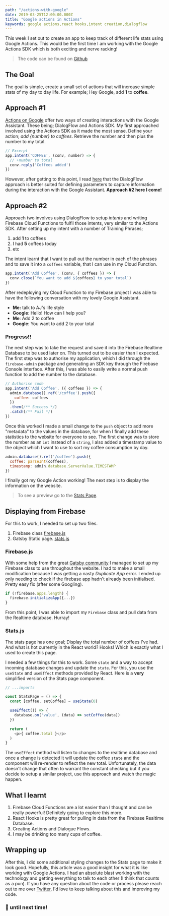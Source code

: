 ```yaml
---
path: "/actions-with-google"
date: 2019-03-25T12:00:00.000Z
title: "Google actions in Actions"
keywords: google actions,react hooks,intent creation,dialogflow
---
```


This week I set out to create an app to keep track of different life stats using Google Actions. This would be the first time I am working with the Google Actions SDK which is both exciting and nerve racking!

> The code can be found on [Github](https://github.com/myweekinjs/gactions-life-stats)

## The Goal

The goal is simple, create a small set of actions that will increase simple stats of my day to day life. For example; Hey Google, add **1** to **coffee**.

## Approach #1

[Actions on Google](https://developers.google.com/actions/) offer two ways of creating interactions with the Google Assistant. These being; DialogFlow and Actions SDK. My first approached involved using the Actions SDK as it made the most sense. Define your action; *add {number} to coffees*. Retrieve the number and then plus the number to my total.

```javascript
// Excerpt
app.intent('COFFEE', (conv, number) => {
  // +number to total
  conv.reply('Coffees added')
})
```

However, after getting to this point, I read [here](https://developers.google.com/actions/reference/nodejsv2/overview#access_parameters_and_contexts) that the DialogFlow approach is better suited for defining parameters to capture information during the interaction with the Google Assistant. **Approach #2 here I come!**

## Approach #2

Approach two involves using DialogFlow to setup *intents* and writing Firebase Cloud Functions to fulfil those intents, very similar to the Actions SDK. After setting up my intent with a number of Training Phrases;

1. add **1** to coffees
2. I had **5** coffees today
3. etc

The intent learnt that I want to pull out the number in each of the phrases and to save it into a `coffees` variable, that I can use in my Cloud Function.

```javascript
app.intent('Add Coffee', (conv, { coffees }) => {
  conv.close(`You want to add ${coffees} to your total`)
})
```

After redeploying my Cloud Function to my Firebase project I was able to have the following conversation with my lovely Google Assistant.

- **Me:** talk to AJ's life style
- **Google**: Hello! How can I help you?
- **Me**: Add 2 to coffee
- **Google**: You want to add 2 to your total

### Progress!!

The next step was to take the request and save it into the Firebase Realtime Database to be used later on. This turned out to be easier than I expected. The first step was to authorise my application, which I did through the `firebase-admin` package and generating an SDK key through the Firebase Console interface. After this, I was able to easily write a normal push function to add the number to the database.

```javascript
// Authorise code
app.intent('Add Coffee', ({ coffees }) => {
  admin.database().ref('/coffee').push({
    coffee: coffees
  })
  .then(/** Success */)
  .catch(/** Fail */)
})
```

Once this worked I made a small change to the `push` object to add more "metadata" to the values in the database, for when I finally add these statistics to the website for everyone to see. The first change was to store the number as an `int` instead of a `string`, I also added a timestamp value to the object which I want to use to sort my coffee consumption by day.

```javascript
admin.database().ref('/coffee').push({
  coffee: parseInt(coffees),
  timestamp: admin.database.ServerValue.TIMESTAMP
})
```

I finally got my Google Action working! The next step is to display the information on the website.

> To see a preview go to the [Stats Page](/stats).

## Displaying from Firebase

For this to work, I needed to set up two files.

1. Firebase class [firebase.js](https://github.com/myweekinjs/public-website/blob/master/src/firebase/index.js)
2. Gatsby Static page. [stats.js](https://github.com/myweekinjs/public-website/blob/master/src/pages/stats.js)

### Firebase.js

With some help from the great [Gatsby community](https://github.com/gatsbyjs/gatsby/issues/6386) I managed to set up my Firebase class to use throughout the website. I had to make a small modification because I was getting a nasty *Duplicate App* error. I ended up only needing to check if the firebase app hadn't already been initialised. Pretty easy fix (after some Googling).

```javascript
if (!firebase.apps.length) {
  firebase.initializeApp({...})
}
```

From this point, I was able to import my `Firebase` class and pull data from the Realtime database. Hurray!

### Stats.js

The stats page has one goal; Display the total number of coffees I've had. And what is hot currently in the React world? Hooks! Which is exactly what I used to create this page.

I needed a few things for this to work. Some `state` and a way to accept incoming database changes and update the `state`. For this, you use the `useState` and `useEffect` methods provided by React. Here is a **very** simplified version of the Stats page component.

```javascript
// ...imports

const StatsPage = () => {
  const [coffee, setCoffee] = useState(0)

  useEffect(() => {
    database.on('value', (data) => setCoffee(data))
  })

  return (
    <p>{ coffee.total }</p>
  )
}
```

The `useEffect` method will listen to changes to the realtime database and once a change is detected it will update the coffee `state` and the component will re-render to reflect the new total. Unfortunately, the data doesn't change that often to warrant the constant checking but if you decide to setup a similar project, use this approach and watch the magic happen.

## What I learnt

1. Firebase Cloud Functions are a lot easier than I thought and can be really powerful! Definitely going to explore this more.
2. React Hooks is pretty great for pulling in data from the Firebase Realtime Database.
3. Creating Actions and Dialogue Flows.
4. I may be drinking too many cups of coffee.

## Wrapping up

After this, I did some additional styling changes to the Stats page to make it look good. Hopefully, this article was a good insight for what it is like working with Google Actions. I had an absolute blast working with the technology and getting everything to talk to each other (I think that counts as a pun). If you have any question about the code or process please reach out to me over [Twitter](https://twitter.com/hurricane_int), I'd love to keep talking about this and improving my code.

### 👋 until next time!